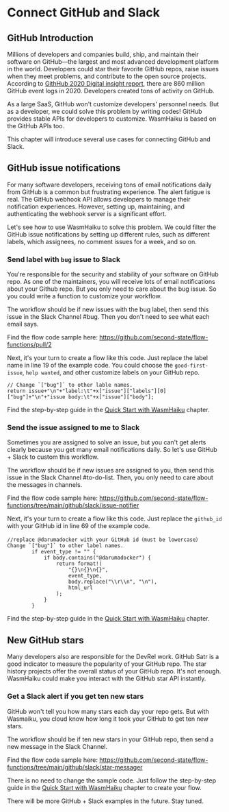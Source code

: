# Connect GitHub and Slack

## GitHub Introduction

Millions of developers and companies build, ship, and maintain their software on GitHub—the largest and most advanced development platform in the world. Developers could star their favorite GitHub repos, raise issues when they meet problems, and contribute to the open source projects. According to [GithHub 2020 Digital insight report](https://www.freecodecamp.org/news/open-source-insights-what-we-learned-from-860-million-github-event-logs/), there are 860 million GitHub event logs in 2020. Developers created tons of activity on GitHub. 

As a large SaaS, GitHub won't customize developers' personnel needs. But as a developer, we could solve this problem by writing codes! GitHub provides stable APIs for developers to customize. WasmHaiku is based on the GitHub APIs too.

This chapter will introduce several use cases for connecting GitHub and Slack.


## GitHub issue notifications

For many software developers, receiving tons of email notifications daily from GitHub is a common but frustrating experience. The alert fatigue is real. The GitHub webhook API allows developers to manage their notification experiences. However, setting up, maintaining, and authenticating the webhook server is a significant effort.

Let's see how to use WasmHaiku to solve this problem. We could filter the GitHub issue notifications by setting up different rules, such as different labels, which assignees, no comment issues for a week, and so on.

### Send label with `bug` issue to Slack

You're responsible for the security and stability of your software on GitHub repo. As one of the maintainers, you will receive lots of email notifications about your Github repo. But you only need to care about the bug issue. So you could write a function to customize your workflow.

The workflow should be if new issues with the bug label, then send this issue in the Slack Channel #bug. Then you don't need to see what each email says.

Find the flow code sample here: https://github.com/second-state/flow-functions/pull/2

Next, it's your turn to create a flow like this code. Just replace the label name in line 19 of the example code. You could choose the `good-first-issue`, `help wanted`, and other customize labels on your GitHub repo.

```
// Change `["bug"]` to other lable names.
return issue+"\n"+"label:\t"+x["issue"]["labels"][0]["bug"]+"\n"+"issue body:\t"+x["issue"]["body"];
````
Find the step-by-step guide in the [Quick Start with WasmHaiku](quick-start/quick-start.md) chapter.

### Send the issue assigned to me to Slack

Sometimes you are assigned to solve an issue, but you can't get alerts clearly because you get many email notifications daily. So let's use GitHub + Slack to custom this workflow.

The workflow should be if new issues are assigned to you, then send this issue in the Slack Channel #to-do-list. Then, you only need to care about the messages in channels.

Find the flow code sample here: https://github.com/second-state/flow-functions/tree/main/github/slack/issue-notifier

Next, it's your turn to create a flow like this code. Just replace the `github_id` with your GitHub id in line 69 of the example code. 

```
//replace @darumadocker with your GitHub id（must be lowercase） 
Change `["bug"]` to other label names.
        if event_type != "" {
            if body.contains("@darumadocker") {
                return format!(
                    "{}\n{}\n{}",
                    event_type,
                    body.replace("\\r\\n", "\n"),
                    html_url
                );
            }
        }
````
Find the step-by-step guide in the [Quick Start with WasmHaiku](quick-start/quick-start.md) chapter.


## New GitHub stars

Many developers also are responsible for the DevRel work. GitHub Satr is a good indicator to measure the popularity of your GitHub repo. The star history projects offer the overall status of your GitHub repo. It's not enough. WasmHaiku could make you interact with the GitHub star API instantly.

### Get a Slack alert if you get ten new stars

GitHub won't tell you how many stars each day your repo gets. But with Wasmaiku, you cloud know how long it took your GitHub to get ten new stars.

The workflow should be if ten new stars in your GitHub repo, then send a new message in the Slack Channel. 

Find the flow code sample here: https://github.com/second-state/flow-functions/tree/main/github/slack/star-messager

There is no need to change the sample code. Just follow the step-by-step guide in the [Quick Start with WasmHaiku](quick-start/quick-start.md) chapter to create your flow.


There will be more GitHub + Slack examples in the future. Stay tuned.